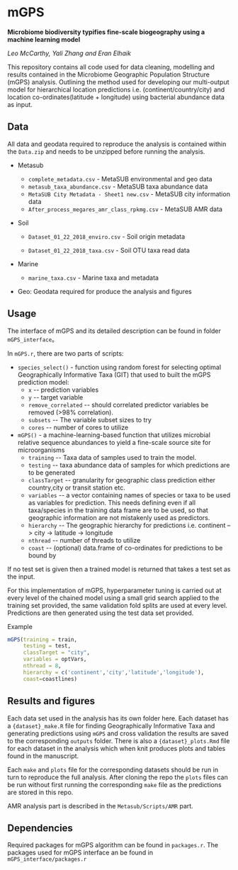 # mGPS
**Microbiome biodiversity typifies fine-scale biogeography using a machine learning model**

*Leo McCarthy, Yali Zhang and Eran Elhaik*


This repository contains all code used for data cleaning, modelling and results contained in the Microbiome Geographic Population Structure (mGPS) analysis. Outlining the method used for developing our multi-output model for hierarchical location predictions i.e. (continent/country/city) and location co-ordinates(latitude + longitude) using bacterial abundance data as input. 

## Data

All data and geodata required to reproduce the analysis is contained within the `Data.zip`  and needs to be unzipped before running the analysis. 

- Metasub

  - `complete_metadata.csv` - MetaSUB environmental and geo data
  - `metasub_taxa_abundance.csv` - MetaSUB taxa abundance data
  - `MetaSUB City Metadata - Sheet1 new.csv` - MetaSUB city information data
  - `After_process_megares_amr_class_rpkmg.csv` - MetaSUB AMR data
- Soil

  - `Dataset_01_22_2018_enviro.csv` - Soil origin metadata

  - `Dataset_01_22_2018_taxa.csv` - Soil OTU taxa read data
- Marine

  - `marine_taxa.csv` - Marine taxa and metadata
- Geo: Geodata required for produce the analysis and figures



## Usage 

The interface of mGPS and its detailed description can be found in folder `mGPS_interface`。

In `mGPS.r`, there are two parts of scripts: 

* `species_select()` - function using random forest for selecting optimal Geographically Informative Taxa (GIT) that used to built the mGPS prediction model:
  - `x` -- prediction variables
  - `y` -- target variable 
  - `remove_correlated` -- should correlated predictor variables be removed (>98% correlation). 
  - `subsets` -- The variable subset sizes to try 
  - `cores` -- number of cores to utilize 
* `mGPS()` - a machine-learning-based function that utilizes microbial relative sequence abundances to yield a fine-scale source site for microorganisms
  * `training` -- Taxa data of samples used to train the model. 
  * `testing` -- taxa abundance data of samples for which predictions are to be generated  
  * `classTarget` -- granularity for geographic class prediction either country,city or transit station etc. 
  * `variables` -- a vector containing names of species or taxa to be used as variables for prediction. This needs defining even if all taxa/species in the training data frame are to be used, so that geographic information are not mistakenly used as predictors. 
  * `hierarchy` -- The geographic hierarchy for predictions i.e. continent –> city -> latitude -> longitude
  * `nthread` -- number of threads to utilize 
  * `coast` -- (optional) data.frame of co-ordinates for predictions to be bound by


If no test set is given then a trained model is returned that takes a test set as the input. 

For this implementation of mGPS, hyperparameter tuning is carried out at every level of the chained model using a small grid search applied to the training set provided, the same validation fold splits are used at every level. Predictions are then generated using the test data set provided. 

Example
```R
mGPS(training = train, 
     testing = test, 
     classTarget = "city",
     variables = optVars,
     nthread = 8,
     hierarchy = c('continent','city','latitude','longitude'), 
     coast=coastlines)
```

## Results and figures

Each data set used in the analysis has its own folder here. Each dataset has a `{dataset}_make.R` file for finding Geographically Informative Taxa and generating predictions using `mGPS` and cross validation the results are saved to the corresponding `outputs` folder. There is also a `{dataset}_plots.Rmd` file for each dataset in the analysis which when knit produces plots and tables found in the manuscript.

Each `make` and `plots` file for the corresponding datasets should be run in turn to reproduce the full analysis. After cloning the repo the `plots` files can be run without first running the corresponding `make` file as the predictions are stored in this repo. 

AMR analysis part is described in the `Metasub/Scripts/AMR` part.

## Dependencies

Required packages for mGPS algorithm can be found in `packages.r`. The packages used for mGPS interface an be found in `mGPS_interface/packages.r`
